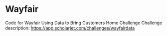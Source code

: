 # Wayfair
Code for Wayfair Using Data to Bring Customers Home Challenge
Challenge description: https://app.scholarjet.com/challenges/wayfairdata

